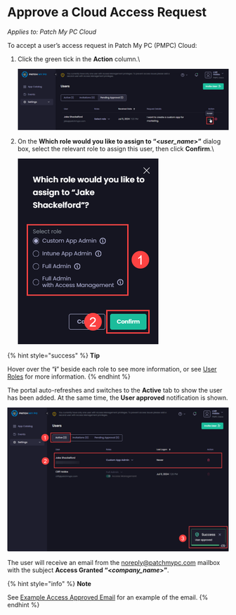 # Approve a Cloud Access Request

_Applies to: Patch My PC Cloud_

To accept a user’s access request in Patch My PC (PMPC) Cloud:

1.  Click the green tick in the **Action** column.\


    ![Clicking the green tick in the “Action” column](/_images/image-(619).png "Clicking the green tick in the “Action” column")


2.  On the **Which role would you like to assign to “<**_**user\_name**_**>”** dialog box, select the relevant role to assign this user, then click **Confirm**.\


    ![“Which role would you like to assign to” dialog box](/_images/image-(620).png "“Which role would you like to assign to” dialog box")

{% hint style="success" %}
**Tip**

Hover over the “**i**” beside each role to see more information, or see [User Roles](../cloud-user-roles-reference.md) for more information.
{% endhint %}

The portal auto-refreshes and switches to the **Active** tab to show the user has been added. At the same time, the **User approved** notification is shown.

![Portal auto-refreshing, switching to the &#x22;Active&#x22; tab and showing to show the user has been added, plus the &#x22;User approved&#x22; notification is shown.](/_images/image-(622).png "Portal auto-refreshing, switching to the &#x22;Active&#x22; tab and showing to show the user has been added, plus the &#x22;User approved&#x22; notification is shown.")

The user will receive an email from the [noreply@patchmypc.com](mailto:noreply@patchmypc.com) mailbox with the subject **Access Granted “<**_**company\_name**_**>”**.

{% hint style="info" %}
**Note**

See [Example Access Approved Email](../../../cloud-reference/cloud-email-reference/example-cloud-access-approved-email.md) for an example of the email.
{% endhint %}